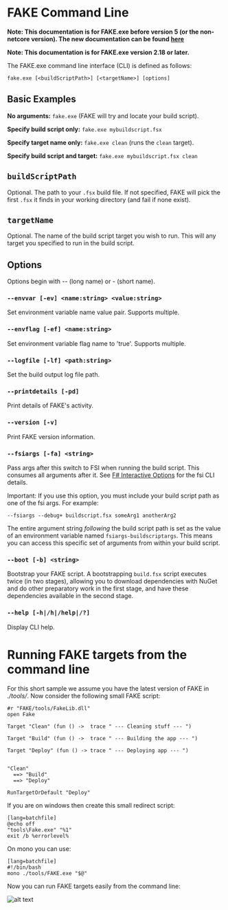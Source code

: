 # FAKE Command Line

**Note:  This documentation is for FAKE.exe before version 5 (or the non-netcore version). The new documentation can be found [here](commandline.html)**

**Note:  This documentation is for FAKE.exe version 2.18 or later.**

The FAKE.exe command line interface (CLI) is defined as follows:

`fake.exe [<buildScriptPath>] [<targetName>] [options]`

## Basic Examples

**No arguments:** `fake.exe` (FAKE will try and locate your build script).

**Specify build script only:** `fake.exe mybuildscript.fsx`

**Specify target name only:** `fake.exe clean` (runs the `clean` target).

**Specify build script and target:** `fake.exe mybuildscript.fsx clean`

## `buildScriptPath`

Optional.  The path to your `.fsx` build file.  If not specified, FAKE will pick the first `.fsx` it finds in your working directory (and fail if none exist).

## `targetName`

Optional.  The name of the build script target you wish to run.  This will any target you specified to run in the build script.  

## Options

Options begin with -- (long name) or - (short name).

### `--envvar [-ev] <name:string> <value:string>`

Set environment variable name value pair. Supports multiple. 

### `--envflag [-ef] <name:string>`

Set environment variable flag name to 'true'. Supports multiple.               

### `--logfile [-lf] <path:string>`

Set the build output log file path.                                                   

### `--printdetails [-pd]`

Print details of FAKE's activity.                                                 

### `--version [-v]`

Print FAKE version information.                                                         

### `--fsiargs [-fa] <string>`

Pass args after this switch to FSI when running the build script.  This consumes all arguments after it.  See [F# Interactive Options](http://msdn.microsoft.com/en-us/library/dd233172.aspx) for the fsi CLI details.

Important:  If you use this option, you must include your build script path as one of the fsi args.  For example:

`--fsiargs --debug+ buildscript.fsx someArg1 anotherArg2`

The entire argument string *following* the build script path is set as the value of an environment variable named `fsiargs-buildscriptargs`.  This means you can access this specific set of arguments from within your build script.

### `--boot [-b] <string>`

Bootstrap your FAKE script.  A bootstrapping `build.fsx` script executes twice (in two stages), allowing you to download dependencies with NuGet and do other preparatory work in the first stage, and have these dependencies available in the second stage.

### `--help [-h|/h|/help|/?]`

Display CLI help.
                                                                                                         


# Running FAKE targets from the command line

For this short sample we assume you have the latest version of FAKE in *./tools/*. Now consider the following small FAKE script:

	#r "FAKE/tools/FakeLib.dll"
	open Fake 
 
	Target "Clean" (fun () ->  trace " --- Cleaning stuff --- ")
 
	Target "Build" (fun () ->  trace " --- Building the app --- ")
 
	Target "Deploy" (fun () -> trace " --- Deploying app --- ")
 
 
	"Clean"
	  ==> "Build"
	  ==> "Deploy"
 
	RunTargetOrDefault "Deploy"

If you are on windows then create this small redirect script:

	[lang=batchfile]
	@echo off
	"tools\Fake.exe" "%1"
	exit /b %errorlevel%

On mono you can use:

	[lang=batchfile]
	#!/bin/bash
    mono ./tools/FAKE.exe "$@"

Now you can run FAKE targets easily from the command line:

![alt text](pics/commandline/cmd.png "Running FAKE from cmd")
